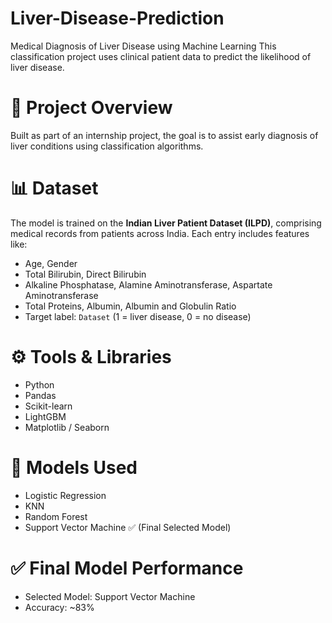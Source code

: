 # Liver-Disease-Prediction
Medical Diagnosis of Liver Disease using Machine Learning
This classification project uses clinical patient data to predict the likelihood of liver disease.
# 🧾 Project Overview
Built as part of an internship project, the goal is to assist early diagnosis of liver conditions using classification algorithms.
# 📊 Dataset
The model is trained on the **Indian Liver Patient Dataset (ILPD)**, comprising medical records from patients across India. Each entry includes features like:
- Age, Gender
- Total Bilirubin, Direct Bilirubin
- Alkaline Phosphatase, Alamine Aminotransferase, Aspartate Aminotransferase
- Total Proteins, Albumin, Albumin and Globulin Ratio
- Target label: `Dataset` (1 = liver disease, 0 = no disease)
# ⚙️ Tools & Libraries
- Python
- Pandas
- Scikit-learn
- LightGBM
- Matplotlib / Seaborn
# 🚀 Models Used
- Logistic Regression
- KNN
- Random Forest
- Support Vector Machine ✅ (Final Selected Model)
# ✅ Final Model Performance
- Selected Model: Support Vector Machine
- Accuracy: ~83%
